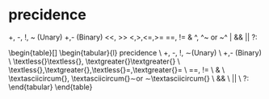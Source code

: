 # precidence
+, -, !, ~ (Unary)
+,- (Binary)
<<, >>
<,>,<=,>=
==, !=
&
^, ^~ or ~^
|
&&
||
?:

\begin{table}[]
\begin{tabular}{l}
precidence                                                              \\
+, -, !, $\sim$(Unary)                                                  \\
+,- (Binary)                                                            \\
\textless{}\textless{}, \textgreater{}\textgreater{}                    \\
\textless{},\textgreater{},\textless{}=,\textgreater{}=                 \\
==, !=                                                                  \\
\&                                                                      \\
\textasciicircum{}, \textasciicircum{}$\sim$or $\sim$\textasciicircum{} \\
\&\&                                                                    \\
||                                                                      \\
?:                                                                     
\end{tabular}
\end{table}
